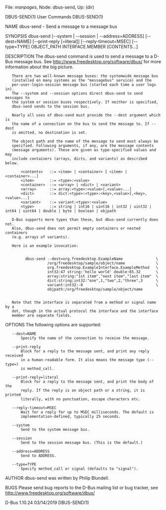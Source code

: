 File: *manpages*,  Node: dbus-send,  Up: (dir)

DBUS-SEND(1)                     User Commands                    DBUS-SEND(1)



NAME
       dbus-send - Send a message to a message bus

SYNOPSIS
       dbus-send [--system | --session | --address=ADDRESS] [--dest=NAME]
                 [--print-reply [=literal]] [--reply-timeout=MSEC]
                 [--type=TYPE] OBJECT_PATH INTERFACE.MEMBER [CONTENTS...]


DESCRIPTION
       The dbus-send command is used to send a message to a D-Bus message bus.
       See http://www.freedesktop.org/software/dbus/ for more information
       about the big picture.

       There are two well-known message buses: the systemwide message bus
       (installed on many systems as the "messagebus" service) and the
       per-user-login-session message bus (started each time a user logs in).
       The --system and --session options direct dbus-send to send messages to
       the system or session buses respectively. If neither is specified,
       dbus-send sends to the session bus.

       Nearly all uses of dbus-send must provide the --dest argument which is
       the name of a connection on the bus to send the message to. If --dest
       is omitted, no destination is set.

       The object path and the name of the message to send must always be
       specified. Following arguments, if any, are the message contents
       (message arguments). These are given as type-specified values and may
       include containers (arrays, dicts, and variants) as described below.

           <contents>   ::= <item> | <container> [ <item> | <container>...]
           <item>       ::= <type>:<value>
           <container>  ::= <array> | <dict> | <variant>
           <array>      ::= array:<type>:<value>[,<value>...]
           <dict>       ::= dict:<type>:<type>:<key>,<value>[,<key>,<value>...]
           <variant>    ::= variant:<type>:<value>
           <type>       ::= string | int16 | uint16 | int32 | uint32 | int64 | uint64 | double | byte | boolean | objpath

       D-Bus supports more types than these, but dbus-send currently does not.
       Also, dbus-send does not permit empty containers or nested containers
       (e.g. arrays of variants).

       Here is an example invocation:


             dbus-send --dest=org.freedesktop.ExampleName               \
                       /org/freedesktop/sample/object/name              \
                       org.freedesktop.ExampleInterface.ExampleMethod   \
                       int32:47 string:'hello world' double:65.32       \
                       array:string:"1st item","next item","last item"  \
                       dict:string:int32:"one",1,"two",2,"three",3      \
                       variant:int32:-8                                 \
                       objpath:/org/freedesktop/sample/object/name


       Note that the interface is separated from a method or signal name by a
       dot, though in the actual protocol the interface and the interface
       member are separate fields.

OPTIONS
       The following options are supported:

       --dest=NAME
           Specify the name of the connection to receive the message.

       --print-reply
           Block for a reply to the message sent, and print any reply received
           in a human-readable form. It also means the message type (--type=)
           is method_call.

       --print-reply=literal
           Block for a reply to the message sent, and print the body of the
           reply. If the reply is an object path or a string, it is printed
           literally, with no punctuation, escape characters etc.

       --reply-timeout=MSEC
           Wait for a reply for up to MSEC milliseconds. The default is
           implementation‐defined, typically 25 seconds.

       --system
           Send to the system message bus.

       --session
           Send to the session message bus. (This is the default.)

       --address=ADDRESS
           Send to ADDRESS.

       --type=TYPE
           Specify method_call or signal (defaults to "signal").

AUTHOR
       dbus-send was written by Philip Blundell.

BUGS
       Please send bug reports to the D-Bus mailing list or bug tracker, see
       http://www.freedesktop.org/software/dbus/



D-Bus 1.10.24                     03/14/2019                      DBUS-SEND(1)
